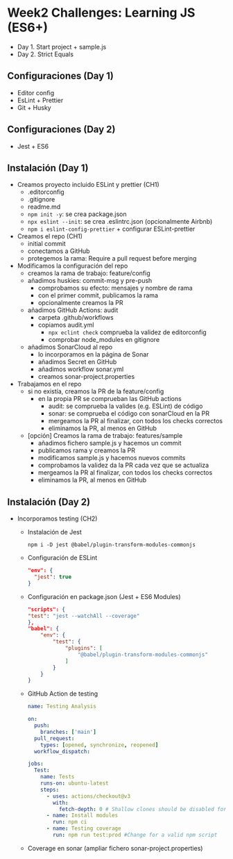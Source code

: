# Week2 Challenges: Learning JS (ES6+)

- Day 1. Start project + sample.js
- Day 2. Strict Equals

## Configuraciones (Day 1)

- Editor config
- EsLint + Prettier
- Git + Husky

## Configuraciones (Day 2)

- Jest + ES6

## Instalación (Day 1)

- Creamos proyecto incluido ESLint y prettier (CH1)
  - .editorconfig
  - .gitignore
  - readme.md
  - `npm init -y`: se crea package.json
  - `npx eslint --init`: se crea .eslintrc.json (opcionalmente Airbnb)
  - `npm i eslint-config-prettier` + configurar ESLint-prettier
- Creamos el repo (CH1)
  - initial commit
  - conectamos a GitHub
  - protegemos la rama: Require a pull request before merging
- Modificamos la configuración del repo
  - creamos la rama de trabajo: feature/config
  - añadimos huskies: commit-msg y pre-push
    - comprobamos su efecto: mensajes y nombre de rama
    - con el primer commit, publicamos la rama
    - opcionalmente creamos la PR
  - añadimos GitHub Actions: audit
    - carpeta .github/workflows
    - copiamos audit.yml
      - `npx eclint check` comprueba la validez de editorconfig
      - comprobar node_modules en gitignore
  - añadimos SonarCloud al repo
    - lo incorporamos en la página de Sonar
    - añadimos Secret en GitHub
    - añadimos workflow sonar.yml
    - creamos sonar-project.properties
- Trabajamos en el repo
  - si no existía, creamos la PR de la feature/config
    - en la propia PR se comprueban las GitHub actions
      - audit: se comprueba la valides (e.g. ESLint) de código
      - sonar: se comprueba el código con sonarCloud en la PR
      - mergeamos la PR al finalizar, con todos los checks correctos
      - eliminamos la PR, al menos en GitHub
  - [opción] Creamos la rama de trabajo: features/sample
    - añadimos fichero sample.js y hacemos un commit
    - publicamos rama y creamos la PR
    - modificamos sample.js y hacemos nuevos commits
    - comprobamos la validez da la PR cada vez que se actualiza
    - mergeamos la PR al finalizar, con todos los checks correctos
    - eliminamos la PR, al menos en GitHub

## Instalación (Day 2)

- Incorporamos testing (CH2)
  - Instalación de Jest

    ```shell
    npm i -D jest @babel/plugin-transform-modules-commonjs
    ```

  - Configuración de ESLint

    ```json
    "env": {
      "jest": true
    }
    ```

  - Configuración en package.json (Jest + ES6 Modules)

    ```json
    "scripts": {
    "test": "jest --watchAll --coverage"
    },
    "babel": {
        "env": {
            "test": {
                "plugins": [
                    "@babel/plugin-transform-modules-commonjs"
                ]
            }
        }
    }
    ```

  - GitHub Action de testing

      ```yml
      name: Testing Analysis

      on:
        push:
          branches: ['main']
        pull_request:
          types: [opened, synchronize, reopened]
        workflow_dispatch:

      jobs:
        Test:
          name: Tests
          runs-on: ubuntu-latest
          steps:
            - uses: actions/checkout@v3
              with:
                fetch-depth: 0 # Shallow clones should be disabled for a better relevancy of analysis
            - name: Install modules
              run: npm ci
            - name: Testing coverage
              run: npm run test:prod #Change for a valid npm script
      ```

  - Coverage en sonar (ampliar fichero sonar-project.properties)
